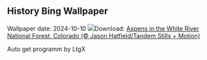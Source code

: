 ## History Bing Wallpaper
Wallpaper date: 2024-10-10
![](https://www.bing.com/th?id=OHR.AspensColorado_EN-US9105602602_UHD.jpg&w=1000)Download: [Aspens in the White River National Forest, Colorado (© Jason Hatfield/Tandem Stills + Motion)](https://www.bing.com/th?id=OHR.AspensColorado_EN-US9105602602_UHD.jpg)

Auto get programm by LtgX
